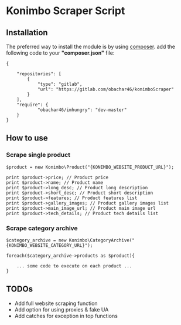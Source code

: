 # Konimbo Scraper Script 

## Installation

The preferred way to install the module is by using [composer](http://getcomposer.org).
add the following code to your __"composer.json"__ file:
```
{

	"repositories": [
		{
			"type": "gitlab",
			"url": "https://gitlab.com/obachar46/konimboScraper"
		}
	],
	"require": {           
			"obachar46/imhungry": "dev-master"
	}
}
```

## How to use

### Scrape single product
```
$product = new Konimbo\Product("{KONIMBO_WEBSITE_PRODUCT_URL}");

print $product->price; // Product price
print $product->name; // Product name
print $product->long_desc; // Product long description
print $product->short_desc; // Product short description
print $product->features; // Product features list
print $product->gallery_images; // Product gallery images list
print $product->main_image_url; // Product main image url
print $product->tech_details; // Product tech details list
```

### Scrape category archive
```
$category_archive = new Konimbo\CategoryArchive("{KONIMBO_WEBSITE_CATEGORY_URL}");

foreach($category_archive->products as $product){

	... some code to execute on each product ...
}
```

## TODOs
* Add full website scraping function
* Add option for using proxies & fake UA
* Add catches for exception in top functions